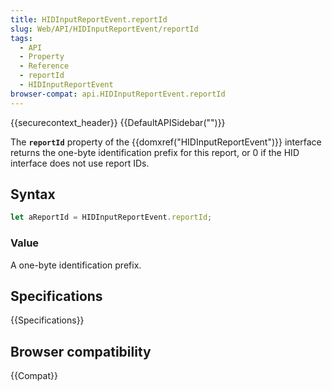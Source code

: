 ```yaml
---
title: HIDInputReportEvent.reportId
slug: Web/API/HIDInputReportEvent/reportId
tags:
  - API
  - Property
  - Reference
  - reportId
  - HIDInputReportEvent
browser-compat: api.HIDInputReportEvent.reportId
---
```

{{securecontext_header}} {{DefaultAPISidebar("")}}

The **`reportId`**  property of the {{domxref("HIDInputReportEvent")}} interface returns the one-byte identification prefix for this report, or 0 if the HID interface does not use report IDs.

## Syntax

```js
let aReportId = HIDInputReportEvent.reportId;
```

### Value

A one-byte identification prefix.

## Specifications

{{Specifications}}

## Browser compatibility

{{Compat}}
